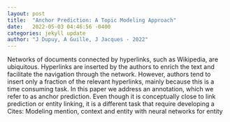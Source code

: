 ```yaml
---
layout: post
title:  "Anchor Prediction: A Topic Modeling Approach"
date:   2022-05-03 04:46:56 -0400
categories: jekyll update
author: "J Dupuy, A Guille, J Jacques - 2022"
---
```

Networks of documents connected by hyperlinks, such as Wikipedia, are ubiquitous. Hyperlinks are inserted by the authors to enrich the text and facilitate the navigation through the network. However, authors tend to insert only a fraction of the relevant hyperlinks, mainly because this is a time consuming task. In this paper we address an annotation, which we refer to as anchor prediction. Even though it is conceptually close to link prediction or entity linking, it is a different task that require developing a Cites: Modeling mention, context and entity with neural networks for entity